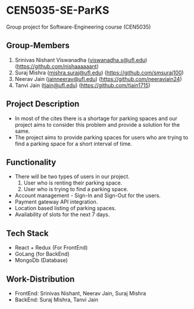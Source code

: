 # CEN5035-SE-ParKS

Group project for Software-Engineering course (CEN5035)

## Group-Members

1. Srinivas Nishant Viswanadha (viswanadha.s@ufl.edu) (https://github.com/nishaaaaaant)
2. Suraj Mishra (mishra.suraj@ufl.edu) (https://github.com/smsuraj100)
3. Neerav Jain (jainneerav@ufl.edu) (https://github.com/neeravjain24)
4. Tanvi Jain (tjain@ufl.edu) (https://github.com/tjain1715)

## Project Description

- In most of the cites there is a shortage for parking spaces and our project aims to consider this problem and provide a solution for the same.
- The project aims to provide parking spaces for users who are trying to find a parking space for a short interval of time.

## Functionality

- There will be two types of users in our project.
    1. User who is renting their parking space.
    2. User who is trying to find a parking space.
- Account management - Sign-In and Sign-Out for the users.
- Payment gateway API integration.
- Location based listing of parking spaces.
- Availability of slots for the next 7 days.

## Tech Stack

- React + Redux (For FrontEnd)
- GoLang (for BackEnd)
- MongoDb (Database)

## Work-Distribution

- FrontEnd: Srinivas Nishant, Neerav Jain, Suraj Mishra
- BackEnd: Suraj Mishra, Tanvi Jain
